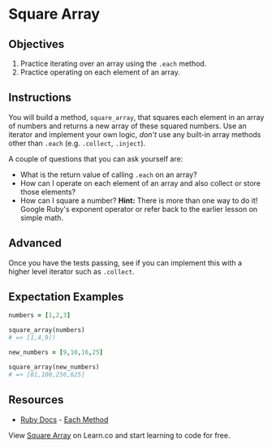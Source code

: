  
# Square Array

## Objectives
1. Practice iterating over an array using the `.each` method.
2. Practice operating on each element of an array.

## Instructions

You will build a method, `square_array`, that squares each element in an array of numbers and returns a new array of these squared numbers. Use an iterator and implement your own logic, *don't* use any built-in array methods other than `.each` (e.g. `.collect`, `.inject`).

A couple of questions that you can ask yourself are: 

* What is the return value of calling `.each` on an array?
* How can I operate on each element of an array and also collect or store those elements?
* How can I square a number? **Hint:** There is more than one way to do it! Google Ruby's exponent operator or refer back to the earlier lesson on simple math.

## Advanced

Once you have the tests passing, see if you can implement this with a higher level iterator such as `.collect`.

## Expectation Examples

```ruby
numbers = [1,2,3]

square_array(numbers)
# => [1,4,9])

new_numbers = [9,10,16,25]

square_array(new_numbers)
# => [81,100,256,625]
```

## Resources

* [Ruby Docs](http://www.ruby-doc.org/core-2.1.2/) - [Each Method](https://ruby-doc.org/core-2.6.3/Array.html#method-i-each)

<p data-visibility='hidden'>View <a href='https://learn.co/lessons/square_array' title='Square Array'>Square Array</a> on Learn.co and start learning to code for free.</p>
